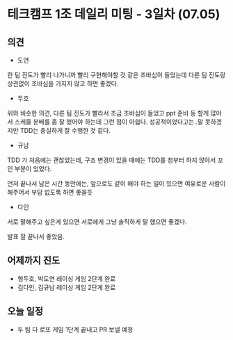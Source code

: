 # 테크캠프 1조 데일리 미팅 - 3일차 (07.05)





의견
-------------

- 도연

한 팀 진도가 빨리 나가니까 빨리 구현해야할 것 같은 조바심이 들었는데 다른 팀 진도랑 상관없이 조바심을 가지지 않고 하면 좋겠다.

- 두호

위와 비슷한 의견, 다른 팀 진도가 빨라서 조금 조바심이 들었고 ppt 준비 등 할게 많아서 스케줄 분배를 좀 잘 했어야 하는데 그런 점이 아쉽다. 성공적이었다고는..말 못하겠지만 TDD는 충실하게 잘 수행한 것 같다.

- 규남

TDD 가 처음에는 괜찮았는데, 구조 변경이 있을 때에는 TDD를 첨부터 하지 않아서 꼬인 부분이 있었다.

먼저 끝나서 남은 시간 동안에는, 앞으로도 같이 해야 하는 일이 있으면 여유로운 사람이 해주어서 부담 없도록 하면 좋을듯

- 다인

서로 말해주고 싶은게 있으면 서로에게 그냥 솔직하게 말 했으면 좋겠다.



발표 잘 끝나서 좋았음.



어제까지 진도
-------------

- 형두호, 박도연 레이싱 게임 2단계 완료
- 김다인, 김규남 레이싱 게임 2단계 완료



오늘 일정
-------------

- 두 팀 다 로또 게임 1단계 끝내고 PR 보낼 예정

  

  